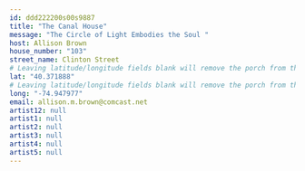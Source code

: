```yaml
---
id: ddd222200s00s9887
title: "The Canal House"
message: "The Circle of Light Embodies the Soul "
host: Allison Brown
house_number: "103"
street_name: Clinton Street
# Leaving latitude/longitude fields blank will remove the porch from the Porchfest map.
lat: "40.371888"
# Leaving latitude/longitude fields blank will remove the porch from the Porchfest map.
long: "-74.947977"
email: allison.m.brown@comcast.net
artist12: null
artist1: null
artist2: null
artist3: null
artist4: null
artist5: null
---
```

